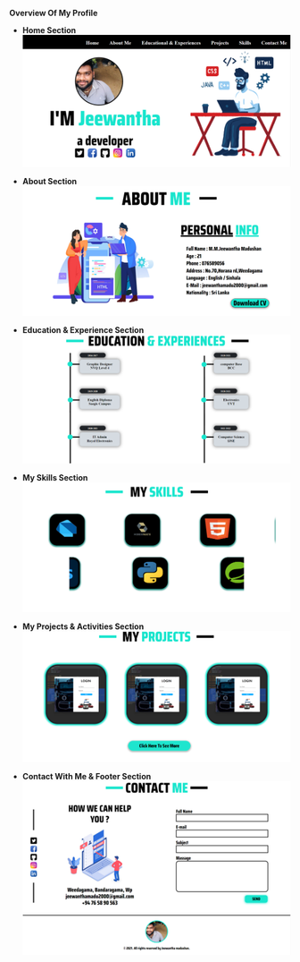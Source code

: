  
**Overview Of My Profile**

- **Home Section**
  ![Home Section Img](assest/images/overview/home.PNG)
- **About Section**
  ![About Me Section Img](assest/images/overview/about.PNG)
  
- **Education & Experience Section**
  ![My Skill Section Img](assest/images/overview/edu.PNG )

- **My Skills Section**
  ![My Skill Section Img](assest/images/overview/skills.PNG )

- **My Projects & Activities Section**
  ![My Skill Section Img](assest/images/overview/projects.PNG )

- **Contact With Me & Footer Section**
  ![My Skill Section Img](assest/images/overview/contact.PNG)
  ![My Skill Section Img](assest/images/overview/footer.PNG)